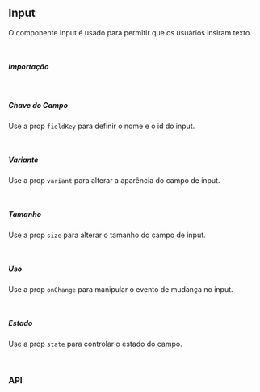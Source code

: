 ## Input

O componente Input é usado para permitir que os usuários insiram texto.

<div><LeSourceButton url="https://github.com/hiimlex/leux/tree/main/src/components/Input"></LeSourceButton></div>

<br/>

##### Importação

<div>
<InputImportPreview>
</InputImportPreview>
</div>

<br/>

##### Chave do Campo

Use a prop `fieldKey` para definir o nome e o id do input.

<div>
<InputKeyPreview>
</InputKeyPreview>
</div>

<br />

##### Variante

Use a prop `variant` para alterar a aparência do campo de input.

<div>
<InputVariantPreview>
</InputVariantPreview>
</div>

<br/>

##### Tamanho

Use a prop `size` para alterar o tamanho do campo de input.

<div>
<InputSizePreview>
</InputSizePreview>
</div>

<br/>

##### Uso

Use a prop `onChange` para manipular o evento de mudança no input.

<div>
<InputActionPreview>
</InputActionPreview>
</div>

<br/>

##### Estado

Use a prop `state` para controlar o estado do campo.

<div>
<InputStatePreview>
</InputStatePreview>
</div>

<br />

### API

<div>
<InputApiTable>
</InputApiTable>
</div>

<br/>
